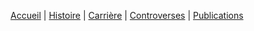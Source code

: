 [Accueil](index.md) | [Histoire](histoire.md) | [Carrière](carriere.md) | [Controverses](contro.md) | [Publications](publis.md)




